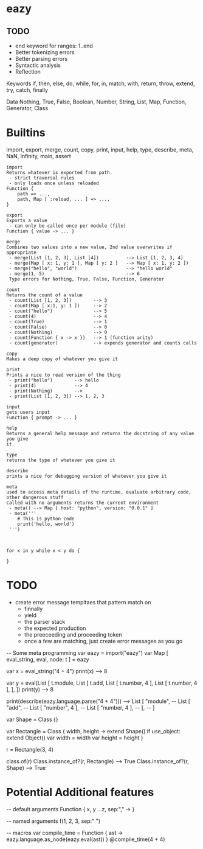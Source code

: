 # eazy

## TODO
 - end keyword for ranges: 1..end
 - Better tokenizing errors
 - Better parsing errors
 - Syntactic analysis
 - Reflection

Keywords
if, then, else, do, while, for, in, match, with, return, throw, extend, try, catch, finally

Data
Nothing, True, False, Boolean, Number, String, List, Map, Function, Generator, Class

# Builtins
import, export, merge, count, copy, print, input, help, type, describe, meta, NaN, Infinity, main, assert

```
import
Returns whatever is exported from path.
 - strict traversal rules
 - only loads once unless reloaded
Function { 
    path => ..., 
    path, Map [ :reload, ... ] => ..., 
}

export
Exports a value
 - can only be called once per module (file)
Function { value -> ... }

merge
Combines two values into a new value, 2nd value overwrites if appropriate
 - merge(List [1, 2, 3], List [4])          --> List [1, 2, 3, 4]
 - merge(Map [ x: 1, y: 1 ], Map [ y: 2 ]   --> Map [ x: 1, y: 2 ])
 - merge("hello", "world")                  --> "hello world"
 - merge(1, 5)                              --> 6
 Type errors for Nothing, True, False, Function, Generator

count
Returns the count of a value
 - count(List [1, 2, 3])        --> 3
 - count(Map [ x:1, y: 1 ])     --> 2
 - count("hello")               --> 5
 - count(4)                     --> 4
 - count(True)                  --> 1
 - count(False)                 --> 0
 - count(Nothing)               --> 0
 - count(Function { x -> x })   --> 1 (function arity)
 - count(generator)             --> expends generator and counts calls

copy
Makes a deep copy of whatever you give it

print
Prints a nice to read version of the thing
 - print("hello")        --> hello
 - print(4)              --> 4
 - print(Nothing)        --> 
 - print(List [1, 2, 3]) --> 1, 2, 3

input
gets users input
Function { prompt -> ... }

help
Returns a general help message and returns the docstring of any value you give 
it

type
returns the type of whatever you give it

describe
prints a nice for debugging version of whatever you give it

meta
used to access meta details of the runtime, evaluate arbitrary code, other dangerous stuff
called with no arguments returns the current environment
 - meta() --> Map [ host: "python", version: "0.0.1" ]
 - meta('''
    # This is python code
    print('hello, world')
 ''')



for x in y while x < y do {
    
}

```

# TODO
 - create error message templtaes that pattern match on
    - finnally
    - yield
    - the parser stack
    - the expected production
    - the preeceeding and proceeding token
    - once a few are matching, just create error messages as you go


-- Some meta programming
var eazy = import("eazy")
var Map [ eval_string, eval, node: t ] = eazy

var x = eval_string("4 + 4")
print(x) --> 8

var y = eval(List [ t.module,
   List [ t.add, 
      List [ t.number, 4 ],
      List [ t.number, 4 ],
   ],
])
print(y) --> 8

print(describe(eazy.language.parse("4 + 4")))
--> List [ "module",
--      List [ "add", 
--          List [ "number", 4 ],
--          List [ "number, 4 ],
--      ],
--  ]


var Shape = Class {}

var Rectangle = Class { width, height ->
   extend Shape()
   if use_object:
      extend Object()
   var width = width
   var height = height
}

r = Rectangle(3, 4)

class.of(r)
Class.instance_of?(r, Rectangle) --> True
Class.instance_of?(r, Shape) --> True


# Potential Additional features
-- default arguments
Function { x, y ...z, sep:"," -> }

-- named arguments
f(1, 2, 3, sep:" ")

-- macros
var compile_time = Function { ast ->
   eazy.language.as_node(eazy.eval(ast))
}
@compile_time(4 + 4)